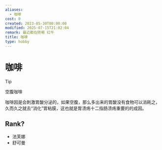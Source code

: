 ```yaml
---
aliases:
  - 咖啡
cost: 0
created: 2023-05-30T00:00:00
modified: 2025-07-15T21:02:04
remark: 最近都在转喝 红牛
title: 咖啡
type: hobby
---
```


# 咖啡

> [!TIP]
> 空腹咖啡
>
> 咖啡因是会刺激胃酸分泌的，如果空腹，那么多出来的胃酸没有食物可以消耗之，久而久之就去“消化”胃粘膜，这也就是胃溃疡十二指肠溃疡重要的的成因。

## Rank?

- 法芙娜
- 舒可曼
